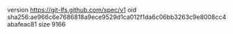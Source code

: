 version https://git-lfs.github.com/spec/v1
oid sha256:ae966c6e7686818a9ece9529d1ca012f1da6c06bb3263c9e8008cc4abafeac81
size 9166
